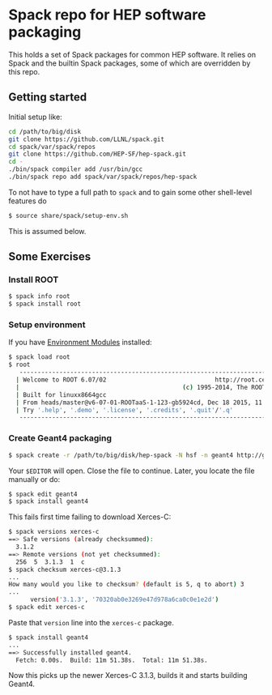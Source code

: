 # Spack repo for HEP software packaging

This holds a set of Spack packages for common HEP software.  It relies
on Spack and the builtin Spack packages, some of which are overridden
by this repo.

## Getting started

Initial setup like:

```bash
cd /path/to/big/disk
git clone https://github.com/LLNL/spack.git
cd spack/var/spack/repos
git clone https://github.com/HEP-SF/hep-spack.git
cd -
./bin/spack compiler add /usr/bin/gcc
./bin/spack repo add spack/var/spack/repos/hep-spack
```

To not have to type a full path to `spack` and to gain some other shell-level features do

```bash
$ source share/spack/setup-env.sh
```

This is assumed below.


## Some Exercises

### Install ROOT

```bash
$ spack info root
$ spack install root
```

### Setup environment

If you have [Environment Modules](http://modules.sf.net) installed:

```bash
$ spack load root
$ root
   --------------------------------------------------------------------------
  | Welcome to ROOT 6.07/02                              http://root.cern.ch |
  |                                             (c) 1995-2014, The ROOT Team |
  | Built for linuxx8664gcc                                                  |
  | From heads/master@v6-07-01-ROOTaaS-1-123-gb5924cd, Dec 18 2015, 11:21:36 |
  | Try '.help', '.demo', '.license', '.credits', '.quit'/'.q'               |
   --------------------------------------------------------------------------
```


### Create Geant4 packaging


```bash
$ spack create -r /path/to/big/disk/hep-spack -N hsf -n geant4 http://geant4.cern.ch/support/source/geant4.10.01.p03.tar.gz
```

Your `$EDITOR` will open.  Close the file to continue.  Later, you
locate the file manually or do:

```bash
$ spack edit geant4
$ spack install geant4
```

This fails first time failing to download Xerces-C:

```bash
$ spack versions xerces-c
==> Safe versions (already checksummed):
  3.1.2
==> Remote versions (not yet checksummed):
  256  5  3.1.3  1  c
$ spack checksum xerces-c@3.1.3
...
How many would you like to checksum? (default is 5, q to abort) 3
...
      version('3.1.3', '70320ab0e3269e47d978a6ca0c0e1e2d')
$ spack edit xerces-c
```

Paste that `version` line into the `xerces-c` package.

```bash
$ spack install geant4
...
==> Successfully installed geant4.
  Fetch: 0.00s.  Build: 11m 51.38s.  Total: 11m 51.38s.
```

Now this picks up the newer Xerces-C 3.1.3, builds it and starts
building Geant4.
